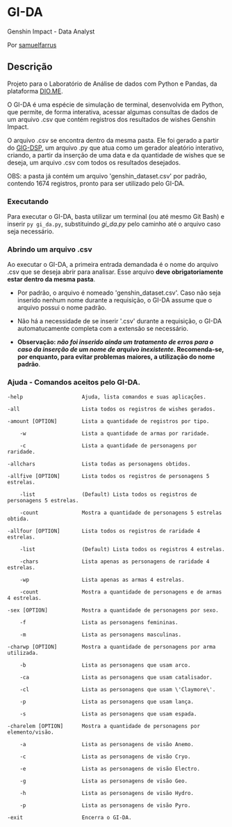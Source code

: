 # GI-DA

Genshin Impact - Data Analyst

Por [samuelfarrus](https://github.com/samuelfarrus)

## Descrição

Projeto para o Laboratório de Análise de dados com Python e Pandas, da plataforma [DIO.ME](https://www.dio.me/).

O GI-DA é uma espécie de simulação de terminal, desenvolvida em Python, que permite, de forma interativa, acessar algumas consultas de dados de um arquivo .csv que contém registros dos resultados de wishes Genshin Impact.

O arquivo .csv se encontra dentro da mesma pasta. Ele foi gerado a partir do [GIG-DSP](https://github.com/samuelfarrus/gig_dsp), um arquivo .py que atua como um gerador aleatório interativo, criando, a partir da inserção de uma data e da quantidade de wishes que se deseja, um arquivo .csv com todos os resultados desejados.

OBS: a pasta já contém um arquivo 'genshin_dataset.csv' por padrão, contendo 1674 registros, pronto para ser utilizado pelo GI-DA.

### Executando

Para executar o GI-DA, basta utilizar um terminal (ou até mesmo Git Bash) e inserir `py gi_da.py`, substituindo *gi_da.py* pelo caminho até o arquivo caso seja necessário.

### Abrindo um arquivo .csv

Ao executar o GI-DA, a primeira entrada demandada é o nome do arquivo .csv que se deseja abrir para analisar. Esse arquivo **deve obrigatoriamente estar dentro da mesma pasta**.

* Por padrão, o arquivo é nomeado 'genshin_dataset.csv'. Caso não seja inserido nenhum nome durante a requisição, o GI-DA assume que o arquivo possui o nome padrão.
* Não há a necessidade de se inserir '.csv' durante a requisição, o GI-DA automatucamente completa com a extensão se necessário.

* **Observação: *não foi inserido ainda um tratamento de erros para o caso da inserção de um nome de arquivo inexistente*. Recomenda-se, por enquanto, para evitar problemas maiores, a utilização do nome padrão**.

### Ajuda - Comandos aceitos pelo GI-DA.

	-help 					Ajuda, lista comandos e suas aplicações.

	-all	 				Lista todos os registros de wishes gerados.

	-amount [OPTION] 		Lista a quantidade de registros por tipo.

		-w 					Lista a quantidade de armas por raridade.

		-c 					Lista a quantidade de personagens por raridade.

	-allchars 				Lista todas as personagens obtidos.

	-allfive [OPTION] 		Lista todos os registros de personagens 5 estrelas.

		-list 				(Default) Lista todos os registros de personagens 5 estrelas.

		-count 				Mostra a quantidade de personagens 5 estrelas obtida.

	-allfour [OPTION] 		Lista todos os registros de raridade 4 estrelas.

		-list 				(Default) Lista todos os registros 4 estrelas.

		-chars 				Lista apenas as personagens de raridade 4 estrelas.

		-wp 				Lista apenas as armas 4 estrelas.

		-count 				Mostra a quantidade de personagens e de armas 4 estrelas.

	-sex [OPTION] 			Mostra a quantidade de personagens por sexo.

		-f 					Lista as personagens femininas.

		-m 					Lista as personagens masculinas.

	-charwp [OPTION] 		Mostra a quantidade de personagens por arma utilizada.

		-b 					Lista as personagens que usam arco.

		-ca 				Lista as personagens que usam catalisador.

		-cl 				Lista as personagens que usam \'Claymore\'.

		-p 					Lista as personagens que usam lança.

		-s 					Lista as personagens que usam espada.

	-charelem [OPTION] 		Mostra a quantidade de personagens por elemento/visão.

		-a 					Lista as personagens de visão Anemo.

		-c 					Lista as personagens de visão Cryo.

		-e 					Lista as personagens de visão Electro.

		-g 					Lista as personagens de visão Geo.

		-h 					Lista as personagens de visão Hydro.

		-p 					Lista as personagens de visão Pyro.

	-exit 					Encerra o GI-DA.